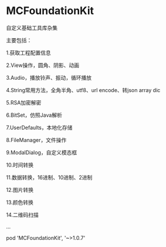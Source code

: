 # MCFoundationKit

自定义基础工具库杂集

主要包括：

1.获取工程配置信息

2.View操作，圆角、阴影、动画

3.Audio，播放铃声、振动，循环播放

4.String常用方法，全角半角、utf8、url encode、转json array dic

5.RSA加密解密

6.BitSet，仿照Java解析

7.UserDefaults，本地化存储

8.FileManager，文件操作

9.ModalDialog，自定义模态框

10.时间转换

11.数据转换，16进制、10进制、2进制

12.图片转换

13.颜色转换

14.二维码扫描

...

pod 'MCFoundationKit', '~>1.0.7'
